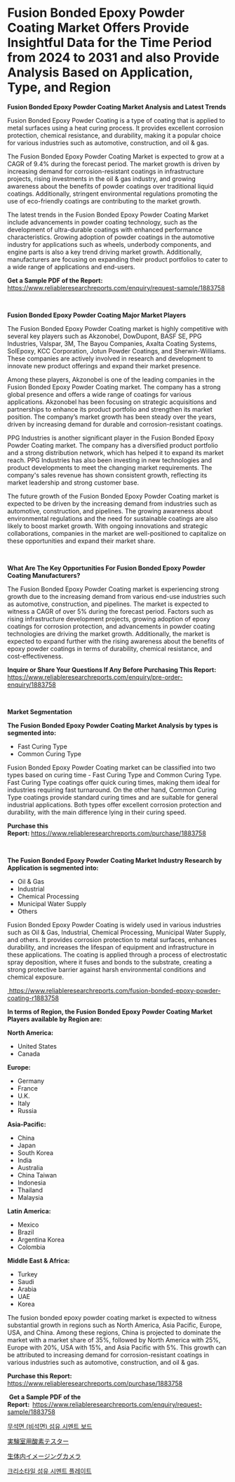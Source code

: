 <p><h1>Fusion Bonded Epoxy Powder Coating Market Offers Provide Insightful Data for the Time Period from 2024 to 2031 and also Provide Analysis Based on Application, Type, and Region</h1></p><p><strong>Fusion Bonded Epoxy Powder Coating Market Analysis and Latest Trends</strong></p>
<p><p>Fusion Bonded Epoxy Powder Coating is a type of coating that is applied to metal surfaces using a heat curing process. It provides excellent corrosion protection, chemical resistance, and durability, making it a popular choice for various industries such as automotive, construction, and oil & gas.</p><p>The Fusion Bonded Epoxy Powder Coating Market is expected to grow at a CAGR of 9.4% during the forecast period. The market growth is driven by increasing demand for corrosion-resistant coatings in infrastructure projects, rising investments in the oil & gas industry, and growing awareness about the benefits of powder coatings over traditional liquid coatings. Additionally, stringent environmental regulations promoting the use of eco-friendly coatings are contributing to the market growth.</p><p>The latest trends in the Fusion Bonded Epoxy Powder Coating Market include advancements in powder coating technology, such as the development of ultra-durable coatings with enhanced performance characteristics. Growing adoption of powder coatings in the automotive industry for applications such as wheels, underbody components, and engine parts is also a key trend driving market growth. Additionally, manufacturers are focusing on expanding their product portfolios to cater to a wide range of applications and end-users.</p></p>
<p><strong>Get a Sample PDF of the Report:&nbsp;</strong> <a href="https://www.reliableresearchreports.com/enquiry/request-sample/1883758">https://www.reliableresearchreports.com/enquiry/request-sample/1883758</a></p>
<p>&nbsp;</p>
<p><strong>Fusion Bonded Epoxy Powder Coating Major Market Players</strong></p>
<p><p>The Fusion Bonded Epoxy Powder Coating market is highly competitive with several key players such as Akzonobel, DowDupont, BASF SE, PPG Industries, Valspar, 3M, The Bayou Companies, Axalta Coating Systems, SolEpoxy, KCC Corporation, Jotun Powder Coatings, and Sherwin-Williams. These companies are actively involved in research and development to innovate new product offerings and expand their market presence.</p><p>Among these players, Akzonobel is one of the leading companies in the Fusion Bonded Epoxy Powder Coating market. The company has a strong global presence and offers a wide range of coatings for various applications. Akzonobel has been focusing on strategic acquisitions and partnerships to enhance its product portfolio and strengthen its market position. The company’s market growth has been steady over the years, driven by increasing demand for durable and corrosion-resistant coatings.</p><p>PPG Industries is another significant player in the Fusion Bonded Epoxy Powder Coating market. The company has a diversified product portfolio and a strong distribution network, which has helped it to expand its market reach. PPG Industries has also been investing in new technologies and product developments to meet the changing market requirements. The company's sales revenue has shown consistent growth, reflecting its market leadership and strong customer base.</p><p>The future growth of the Fusion Bonded Epoxy Powder Coating market is expected to be driven by the increasing demand from industries such as automotive, construction, and pipelines. The growing awareness about environmental regulations and the need for sustainable coatings are also likely to boost market growth. With ongoing innovations and strategic collaborations, companies in the market are well-positioned to capitalize on these opportunities and expand their market share.</p></p>
<p>&nbsp;</p>
<p><strong>What Are The Key Opportunities For Fusion Bonded Epoxy Powder Coating Manufacturers?</strong></p>
<p><p>The Fusion Bonded Epoxy Powder Coating market is experiencing strong growth due to the increasing demand from various end-use industries such as automotive, construction, and pipelines. The market is expected to witness a CAGR of over 5% during the forecast period. Factors such as rising infrastructure development projects, growing adoption of epoxy coatings for corrosion protection, and advancements in powder coating technologies are driving the market growth. Additionally, the market is expected to expand further with the rising awareness about the benefits of epoxy powder coatings in terms of durability, chemical resistance, and cost-effectiveness.</p></p>
<p><strong>Inquire or Share Your Questions If Any Before Purchasing This Report:</strong> <a href="https://www.reliableresearchreports.com/enquiry/pre-order-enquiry/1883758">https://www.reliableresearchreports.com/enquiry/pre-order-enquiry/1883758</a></p>
<p>&nbsp;</p>
<p><strong>Market Segmentation</strong></p>
<p><strong>The Fusion Bonded Epoxy Powder Coating Market Analysis by types is segmented into:</strong></p>
<p><ul><li>Fast Curing Type</li><li>Common Curing Type</li></ul></p>
<p><p>Fusion Bonded Epoxy Powder Coating market can be classified into two types based on curing time - Fast Curing Type and Common Curing Type. Fast Curing Type coatings offer quick curing times, making them ideal for industries requiring fast turnaround. On the other hand, Common Curing Type coatings provide standard curing times and are suitable for general industrial applications. Both types offer excellent corrosion protection and durability, with the main difference lying in their curing speed.</p></p>
<p><strong>Purchase this Report:&nbsp;</strong><a href="https://www.reliableresearchreports.com/purchase/1883758">https://www.reliableresearchreports.com/purchase/1883758</a></p>
<p>&nbsp;</p>
<p><strong>The Fusion Bonded Epoxy Powder Coating Market Industry Research by Application is segmented into:</strong></p>
<p><ul><li>Oil & Gas</li><li>Industrial</li><li>Chemical Processing</li><li>Municipal Water Supply</li><li>Others</li></ul></p>
<p><p>Fusion Bonded Epoxy Powder Coating is widely used in various industries such as Oil & Gas, Industrial, Chemical Processing, Municipal Water Supply, and others. It provides corrosion protection to metal surfaces, enhances durability, and increases the lifespan of equipment and infrastructure in these applications. The coating is applied through a process of electrostatic spray deposition, where it fuses and bonds to the substrate, creating a strong protective barrier against harsh environmental conditions and chemical exposure.</p></p>
<p><a href="https://www.reliableresearchreports.com/fusion-bonded-epoxy-powder-coating-r1883758">&nbsp;https://www.reliableresearchreports.com/fusion-bonded-epoxy-powder-coating-r1883758</a></p>
<p><strong>In terms of Region, the Fusion Bonded Epoxy Powder Coating Market Players available by Region are:</strong></p>
<p>
    <p> <strong> North America: </strong>
        <ul>
            <li>United States</li>
            <li>Canada</li>
        </ul>
        </p> 
    <p> <strong> Europe: </strong>
        <ul>
            <li>Germany</li>
            <li>France</li>
            <li>U.K.</li>
            <li>Italy</li>
            <li>Russia</li>
        </ul>
        </p> 
    <p> <strong> Asia-Pacific: </strong>
        <ul>
            <li>China</li>
            <li>Japan</li>
            <li>South Korea</li>
            <li>India</li>
            <li>Australia</li>
            <li>China Taiwan</li>
            <li>Indonesia</li>
            <li>Thailand</li>
            <li>Malaysia</li>
        </ul>
        </p> 
    <p> <strong> Latin America: </strong>
        <ul>
            <li>Mexico</li>
            <li>Brazil</li>
            <li>Argentina Korea</li>
            <li>Colombia</li>
        </ul>
        </p> 
    <p> <strong> Middle East & Africa: </strong>
        <ul>
            <li>Turkey</li>
            <li>Saudi</li>
            <li>Arabia</li>
            <li>UAE</li>
            <li>Korea</li>
        </ul>
    </p>
    </p>
<p><p>The fusion bonded epoxy powder coating market is expected to witness substantial growth in regions such as North America, Asia Pacific, Europe, USA, and China. Among these regions, China is projected to dominate the market with a market share of 35%, followed by North America with 25%, Europe with 20%, USA with 15%, and Asia Pacific with 5%. This growth can be attributed to increasing demand for corrosion-resistant coatings in various industries such as automotive, construction, and oil & gas.</p></p>
<p><strong>Purchase this Report: </strong><a href="https://www.reliableresearchreports.com/purchase/1883758">https://www.reliableresearchreports.com/purchase/1883758</a></p>
<p>&nbsp;<strong>Get a Sample PDF of the Report:&nbsp;&nbsp;</strong><a href="https://www.reliableresearchreports.com/enquiry/request-sample/1883758">https://www.reliableresearchreports.com/enquiry/request-sample/1883758</a></p>
<p><strong></strong></p>
<p><p><a href="https://medium.com/@lewis1lillian/%EA%B8%80%EB%A1%9C%EB%B2%8C-%EC%95%84%EC%8A%A4%EB%B2%A0%EC%8A%A4%ED%86%A0%EC%8A%A4%ED%94%84%EB%A6%AC-%EB%85%BC-%EC%95%84%EC%8A%A4%EB%B2%A0%EC%8A%A4%ED%86%A0%EC%8A%A4-%EC%84%AC%EC%9C%A0-%EC%8B%9C%EB%A9%98%ED%8A%B8-%EB%B3%B4%EB%93%9C-%EC%82%B0%EC%97%85-%EC%9C%A0%ED%98%95-%EC%9D%91%EC%9A%A9-%EB%B6%84%EC%95%BC-%EC%8B%9C%EC%9E%A5-%EC%B0%B8%EA%B0%80%EC%9E%90-%EC%A7%80%EC%97%AD-%EC%84%B1%EC%9E%A5-%EB%B6%84%EC%84%9D-%EB%B0%8F-%EB%AF%B8%EB%9E%98-%EC%8B%9C%EB%82%98%EB%A6%AC%EC%98%A4-2024-2031-d4d4db5305c2">무석면 (비석면) 섬유 시멘트 보드</a></p><p><a href="https://medium.com/@kimalker_178/%E7%A0%94%E7%A9%B6%E6%89%80%E7%94%A8%E9%85%B8%E7%B4%A0%E3%83%86%E3%82%B9%E3%82%BF%E3%83%BC%E5%B8%82%E5%A0%B4%E3%81%AE%E6%88%90%E9%95%B7%E8%A6%8B%E9%80%9A%E3%81%97%E3%81%AF-2024%E5%B9%B4%E3%81%8B%E3%82%892031%E5%B9%B4%E3%81%BE%E3%81%A7-%E3%81%AE%E5%B9%B4%E9%96%93%E6%88%90%E9%95%B7%E7%8E%87-cagr-%E3%81%A7%E6%8E%A8%E7%A7%BB%E3%81%97%E3%81%A6%E3%81%8A%E3%82%8A-%E5%B8%82%E5%A0%B4%E3%81%AE%E5%8B%95%E5%90%91%E5%88%86%E6%9E%90%E3%81%AB%E3%82%88%E3%82%8B%E3%82%A2%E3%83%97%E3%83%AA%E3%82%B1%E3%83%BC%E3%82%B7%E3%83%A7%E3%83%B3-%E5%9C%B0%E5%9F%9F%E5%88%A5%E8%A6%8B%E9%80%9A%E3%81%97-%E5%8F%8E%E7%9B%8A%E3%82%92%E4%BA%88%E6%B8%AC%E3%81%97%E3%81%A6%E3%81%84%E3%81%BE%E3%81%99-5992664fc04f">実験室用酸素テスター</a></p><p><a href="https://medium.com/@kimalker_178/%E3%82%B0%E3%83%AD%E3%83%BC%E3%83%90%E3%83%AB%E3%81%AA%E3%82%A4%E3%83%B3%E3%83%93%E3%83%BC%E3%83%9C%E3%82%A4%E3%83%A1%E3%83%BC%E3%82%B8%E3%83%B3%E3%82%B0%E3%82%AB%E3%83%A1%E3%83%A9%E5%B8%82%E5%A0%B4%E3%81%AE%E8%A6%8F%E6%A8%A1%E3%81%AF-%E5%B9%B4%E9%96%93%E6%88%90%E9%95%B7%E7%8E%87-%E3%81%A7%E9%81%94%E6%88%90%E3%81%95%E3%82%8C%E3%82%8B%E3%81%A8%E4%BA%88%E6%83%B3%E3%81%95%E3%82%8C%E3%81%A6%E3%81%8A%E3%82%8A-%E3%81%93%E3%81%AE%E3%83%AC%E3%83%9D%E3%83%BC%E3%83%88%E3%81%A7%E3%81%AF-%E5%B8%82%E5%A0%B4%E3%81%AE%E6%88%90%E9%95%B7-%E3%83%88%E3%83%AC%E3%83%B3%E3%83%89-%E6%A9%9F%E4%BC%9A-%E3%81%8A%E3%82%88%E3%81%B32024%E5%B9%B4%E3%81%8B%E3%82%892031%E5%B9%B4%E3%81%BE%E3%81%A7%E3%81%AE%E4%BA%88%E6%B8%AC%E3%81%8C%E3%82%AB%E3%83%90%E3%83%BC%E3%81%95%E3%82%8C%E3%81%A6%E3%81%84%E3%81%BE-34ecf3458d45">生体内イメージングカメラ</a></p><p><a href="https://medium.com/@lewis1lillian/%EA%B8%80%EB%A1%9C%EB%B2%8C-%ED%81%AC%EB%A6%AC%EC%86%8C%ED%83%80%EC%9D%BC-%EC%84%AC%EC%9C%A0-%EC%8B%9C%EB%A9%98%ED%8A%B8-%ED%8C%90%EB%A7%A4-%EC%8B%9C%EC%9E%A5-%EB%B6%80%EB%AC%B8-%EC%9C%A0%ED%98%95-%EC%9D%91%EC%9A%A9-%EB%B6%84%EC%95%BC-%EC%8B%9C%EC%9E%A5-%EC%B0%B8%EA%B0%80%EC%9E%90-%EC%A0%84%EB%9E%B5-%EC%A7%80%EC%97%AD%EB%B3%84-%EC%84%B1%EC%9E%A5-%EB%8F%99%ED%96%A5-%EA%B7%B8%EB%A6%AC%EA%B3%A0-%EB%AF%B8%EB%9E%98-%EC%98%88%EC%B8%A1-2024-2031-f3e14ba31a45">크리소타일 섬유 시멘트 플레이트</a></p></p>